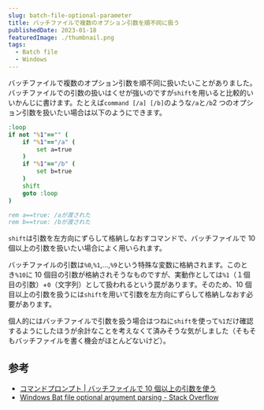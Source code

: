 ```yaml
---
slug: batch-file-optional-parameter
title: バッチファイルで複数のオプション引数を順不同に扱う
publishedDate: 2023-01-18
featuredImage: ./thumbnail.png
tags:
  - Batch file
  - Windows
---
```


バッチファイルで複数のオプション引数を順不同に扱いたいことがありました。バッチファイルでの引数の扱いはくせが強いのですが`shift`を用いると比較的いいかんじに書けます。たとえば`command [/a] [/b]`のような`/a`と`/b`2 つのオプション引数を扱いたい場合は以下のようにできます。

```bat
:loop
if not "%1"=="" (
    if "%1"=="/a" (
        set a=true
    )
    if "%1"=="/b" (
        set b=true
    )
    shift
    goto :loop
)

rem a==true: /aが渡された
rem b==true: /bが渡された
```

`shift`は引数を左方向にずらして格納しなおすコマンドで、バッチファイルで 10 個以上の引数を扱いたい場合によく用いられます。

バッチファイルの引数は`%0`,`%1`,...,`%9`という特殊な変数に格納されます。このとき`%10`に 10 個目の引数が格納されそうなものですが、実動作としては`%1`（１個目の引数）+`0`（文字列）として扱われるという罠があります。そのため、10 個目以上の引数を扱うには`shift`を用いて引数を左方向にずらして格納しなおす必要があります。

個人的にはバッチファイルで引数を扱う場合はつねに`shift`を使って`%1`だけ確認するようにしたほうが余計なことを考えなくて済みそうな気がしました（そもそもバッチファイルを書く機会がほとんどないけど）。

## 参考

- [コマンドプロンプト | バッチファイルで 10 個以上の引数を使う](https://www.javadrive.jp/command/bat/index7.html)
- [Windows Bat file optional argument parsing - Stack Overflow](https://stackoverflow.com/questions/3973824/windows-bat-file-optional-argument-parsing)
